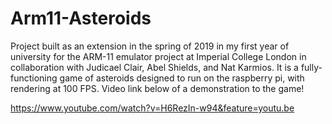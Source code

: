 # Arm11-Asteroids
Project built as an extension in the spring of 2019 in my first year of university for the ARM-11 emulator project at Imperial College London in collaboration with Judicael Clair, Abel Shields, and Nat Karmios. It is a fully-functioning game of asteroids designed to run on the raspberry pi, with rendering at 100 FPS. Video link below of a demonstration to the game!

https://www.youtube.com/watch?v=H6RezIn-w94&feature=youtu.be
